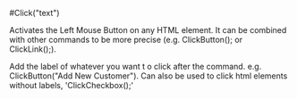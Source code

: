 #Click("text")



Activates the Left Mouse Button on any HTML element. It can be combined with other commands to be more precise (e.g. ClickButton(); or ClickLink();).

Add the label of whatever you want t o click after the command. e.g. ClickButton("Add New Customer"). Can also be used to click html elements without labels, 'ClickCheckbox();'

